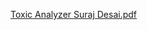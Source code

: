 [Toxic Analyzer Suraj Desai.pdf](https://github.com/suraj1297/ToxicReasoner/files/13855228/Toxic.Analyzer.Suraj.Desai.pdf)
